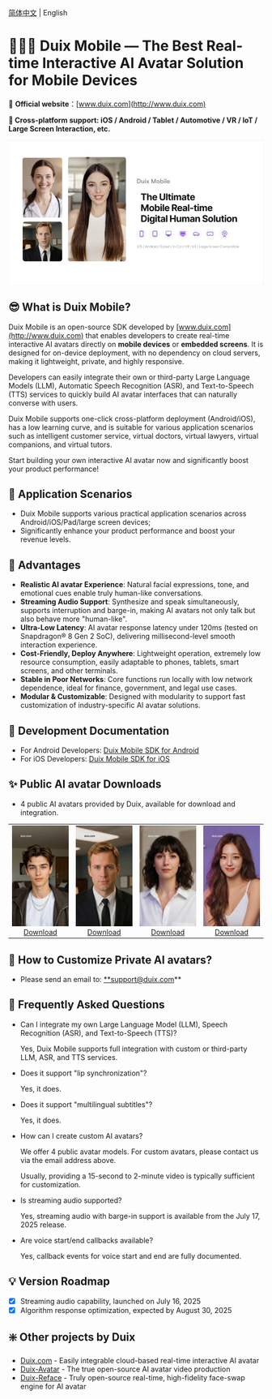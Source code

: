 [简体中文](/README_zh.md) | English

# 🚀🚀🚀 Duix Mobile — The Best Real-time Interactive AI Avatar Solution for Mobile Devices

🔗 **Official website**：[www.duix.com](http://www.duix.com)

**📱 Cross-platform support: iOS / Android / Tablet / Automotive / VR / IoT / Large Screen Interaction, etc.**


<a href="https://www.youtube.com/watch?v=Po22da20Vc8" target="_blank">
  <img src="./res/main_video_thumbnail.webp" alt="Duix Mobile thumbnail">
</a>

## 😎 What is Duix Mobile?

Duix Mobile is an open-source SDK developed by [www.duix.com](http://www.duix.com) that enables developers to create real-time interactive AI avatars directly on **mobile devices** or **embedded screens**. It is designed for on-device deployment, with no dependency on cloud servers, making it lightweight, private, and highly responsive.

Developers can easily integrate their own or third-party Large Language Models (LLM), Automatic Speech Recognition (ASR), and Text-to-Speech (TTS) services to quickly build AI avatar interfaces that can naturally converse with users.

Duix Mobile supports one-click cross-platform deployment (Android/iOS), has a low learning curve, and is suitable for various application scenarios such as intelligent customer service, virtual doctors, virtual lawyers, virtual companions, and virtual tutors.

Start building your own interactive AI avatar now and significantly boost your product performance!

## 🤩 Application Scenarios

- Duix Mobile supports various practical application scenarios across Android/iOS/Pad/large screen devices;
- Significantly enhance your product performance and boost your revenue levels.

<!-- ![example.png](./res/example.png) -->

## 🥳 Advantages

- **Realistic AI avatar Experience**: Natural facial expressions, tone, and emotional cues enable truly human-like conversations.
- **Streaming Audio Support**: Synthesize and speak simultaneously, supports interruption and barge-in, making AI avatars not only talk but also behave more "human-like".
- **Ultra-Low Latency**: AI avatar response latency under 120ms (tested on Snapdragon® 8 Gen 2 SoC), delivering millisecond-level smooth interaction experience.
- **Cost-Friendly, Deploy Anywhere**: Lightweight operation, extremely low resource consumption, easily adaptable to phones, tablets, smart screens, and other terminals.
- **Stable in Poor Networks**: Core functions run locally with low network dependence, ideal for finance, government, and legal use cases.
- **Modular & Customizable**: Designed with modularity to support fast customization of industry-specific AI avatar solutions.

## 📑 Development Documentation

- For Android Developers: [Duix Mobile SDK for Android](https://www.notion.so/duix-android/dh_aigc_android/README_en.md)
- For iOS Developers: [Duix Mobile SDK for iOS](https://www.notion.so/duix-ios/GJLocalDigitalDemo/README_en.md)

## ✨ Public AI avatar Downloads

- 4 public AI avatars provided by Duix, available for download and integration.

<table>
    <tr>
      <td align="center">
        <img src="./res/avatar/Leo.jpg" alt="Model 5" width="100%"><br>
        <a href="https://github.com/duixcom/Duix.mobile/releases/download/v2.0.1/Leo.zip">Download</a>
      </td>
      <td align="center">
        <img src="./res/avatar/Oliver.jpg" alt="Model 6" width="100%"><br>
        <a href="https://github.com/duixcom/Duix.mobile/releases/download/v2.0.1/Oliver.zip">Download</a>
      </td>
      <td align="center">
        <img src="./res/avatar/Sofia.jpg" alt="Model 6" width="100%"><br>
        <a href="https://github.com/duixcom/Duix.mobile/releases/download/v2.0.1/Sofia.zip">Download</a>
      </td>
      <td align="center">
        <img src="./res/avatar/Lily.jpg" alt="Model 6" width="100%"><br>
        <a href="https://github.com/duixcom/Duix.mobile/releases/download/v2.0.1/Lily.zip">Download</a>
      </td>
    </tr>
    </table>


## 🤗 How to Customize Private AI avatars?

- Please send an email to: [**support@duix.com](mailto:support@duix.com)**

## 🙌 Frequently Asked Questions

- Can I integrate my own Large Language Model (LLM), Speech Recognition (ASR), and Text-to-Speech (TTS)?
    
    Yes, Duix Mobile supports full integration with custom or third-party LLM, ASR, and TTS services.
    
- Does it support "lip synchronization"?
    
    Yes, it does.
    
- Does it support "multilingual subtitles"?
    
    Yes, it does.
    
- How can I create custom AI avatars?
    
    We offer 4 public avatar models. For custom avatars, please contact us via the email address above.
    
    Usually, providing a 15-second to 2-minute video is typically sufficient for customization.
    
- Is streaming audio supported?
    
    Yes, streaming audio with barge-in support is available from the July 17, 2025 release.
    
- Are voice start/end callbacks available?
    
    Yes, callback events for voice start and end are fully documented.
    

## 💡 Version Roadmap

- [x]  Streaming audio capability, launched on July 16, 2025
- [x]  Algorithm response optimization, expected by August 30, 2025

## ❇️ Other projects by Duix

- [Duix.com](http://Duix.com) - Easily integrable cloud-based real-time interactive AI avatar
- [Duix-Avatar](https://github.com/duixcom/Duix.Avatar) - The true open-source AI avatar video production
- [Duix-Reface](https://github.com/duixcom/Duix-Reface) - Truly open-source real-time, high-fidelity face-swap engine for AI avatar
